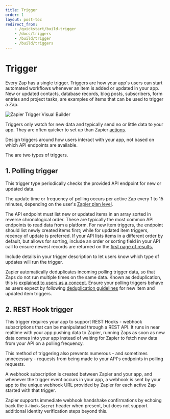 ```yaml
---
title: Trigger
order: 1
layout: post-toc
redirect_from: 
    - /quickstart/build-trigger
    - /docs/triggers
    - /build/trigger
    - /build/triggers
---
```


# Trigger

Every Zap has a single trigger. Triggers are how your app's users can start automated workflows whenever an item is added or updated in your app. New or updated contacts, database records, blog posts, subscribers, form entries and project tasks, are examples of items that can be used to trigger a Zap. 

![Zapier Trigger Visual Builder](https://cdn.zappy.app/024547d6df8622335ca65456c6d0a11c.png)

Triggers only watch for new data and typically send no or little data to your app. They are often quicker to set up than Zapier [actions](https://platform.zapier.com/build/action). 

Design triggers around how users interact with your app, not based on which API endpoints are available.

The are two types of triggers.

## 1. Polling trigger 

This trigger type periodically checks the provided API endpoint for new or updated data. 

The update time or frequency of polling occurs per active Zap every 1 to 15 minutes, depending on the user's [Zapier plan level](https://zapier.com/app/pricing).

The API endpoint must list new or updated items in an array sorted in reverse chronological order. These are typically the most common API endpoints to read data from a platform. For new item triggers, the endpoint should list newly created items first; while for updated item triggers, recency of update is preferred.  If your API lists items in a different order by default, but allows for sorting, include an order or sorting field in your API call to ensure newest records are returned on the [first page of results.](https://platform.zapier.com/build/dedupe)

Include details in your trigger description to let users know which type of updates will run the trigger.

Zapier automatically deduplicates incoming polling trigger data, so that Zaps do not run multiple times on the same data. Known as deduplication, this is [explained to users as a concept](https://zapier.com/help/create/basics/data-deduplication-in-zaps). Ensure your polling triggers behave as users expect by following [deduplication guidelines](https://platform.zapier.com/build/dedupe) for new item and updated item triggers. 

## 2. REST Hook trigger

This trigger requires your app to support REST Hooks - webhook subscriptions that can be manipulated through a REST API. It runs in near realtime with your app pushing data to Zapier, running Zaps as soon as new data comes into your app instead of waiting for Zapier to fetch new data from your API on a polling frequency.

This method of triggering also prevents numerous - and sometimes unnecessary - requests from being made to your API's endpoints in polling requests. 

A webhook subscription is created between Zapier and your app, and whenever the trigger event occurs in your app, a webhook is sent by your app to the unique webhook URL provided by Zapier for each active Zap started with that trigger. 

Zapier supports immediate webhook handshake confirmations by echoing back the `X-Hook-Secret` header when present, but does not support additional identity verification steps beyond this.